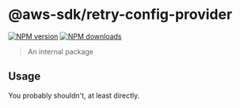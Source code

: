 # @aws-sdk/retry-config-provider

[![NPM version](https://img.shields.io/npm/v/@aws-sdk/retry-config-provider/beta.svg)](https://www.npmjs.com/package/@aws-sdk/retry-config-provider)
[![NPM downloads](https://img.shields.io/npm/dm/@aws-sdk/retry-config-provider.svg)](https://www.npmjs.com/package/@aws-sdk/retry-config-provider)

> An internal package

## Usage

You probably shouldn't, at least directly.
